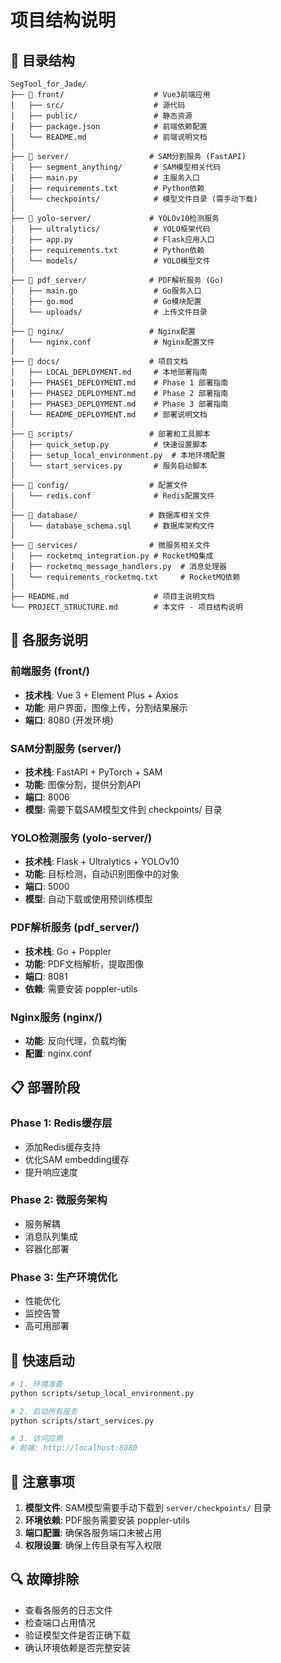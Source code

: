 # 项目结构说明

## 📁 目录结构

```
SegTool_for_Jade/
├── 📁 front/                    # Vue3前端应用
│   ├── src/                    # 源代码
│   ├── public/                 # 静态资源
│   ├── package.json            # 前端依赖配置
│   └── README.md               # 前端说明文档
│
├── 📁 server/                  # SAM分割服务 (FastAPI)
│   ├── segment_anything/       # SAM模型相关代码
│   ├── main.py                 # 主服务入口
│   ├── requirements.txt        # Python依赖
│   └── checkpoints/            # 模型文件目录 (需手动下载)
│
├── 📁 yolo-server/             # YOLOv10检测服务
│   ├── ultralytics/            # YOLO框架代码
│   ├── app.py                  # Flask应用入口
│   ├── requirements.txt        # Python依赖
│   └── models/                 # YOLO模型文件
│
├── 📁 pdf_server/              # PDF解析服务 (Go)
│   ├── main.go                 # Go服务入口
│   ├── go.mod                  # Go模块配置
│   └── uploads/                # 上传文件目录
│
├── 📁 nginx/                   # Nginx配置
│   └── nginx.conf              # Nginx配置文件
│
├── 📁 docs/                    # 项目文档
│   ├── LOCAL_DEPLOYMENT.md     # 本地部署指南
│   ├── PHASE1_DEPLOYMENT.md    # Phase 1 部署指南
│   ├── PHASE2_DEPLOYMENT.md    # Phase 2 部署指南
│   ├── PHASE3_DEPLOYMENT.md    # Phase 3 部署指南
│   └── README_DEPLOYMENT.md    # 部署说明文档
│
├── 📁 scripts/                 # 部署和工具脚本
│   ├── quick_setup.py          # 快速设置脚本
│   ├── setup_local_environment.py  # 本地环境配置
│   └── start_services.py       # 服务启动脚本
│
├── 📁 config/                  # 配置文件
│   └── redis.conf              # Redis配置文件
│
├── 📁 database/                # 数据库相关文件
│   └── database_schema.sql     # 数据库架构文件
│
├── 📁 services/                # 微服务相关文件
│   ├── rocketmq_integration.py # RocketMQ集成
│   ├── rocketmq_message_handlers.py  # 消息处理器
│   └── requirements_rocketmq.txt     # RocketMQ依赖
│
├── README.md                   # 项目主说明文档
└── PROJECT_STRUCTURE.md        # 本文件 - 项目结构说明
```

## 🔧 各服务说明

### 前端服务 (front/)
- **技术栈**: Vue 3 + Element Plus + Axios
- **功能**: 用户界面，图像上传，分割结果展示
- **端口**: 8080 (开发环境)

### SAM分割服务 (server/)
- **技术栈**: FastAPI + PyTorch + SAM
- **功能**: 图像分割，提供分割API
- **端口**: 8006
- **模型**: 需要下载SAM模型文件到 checkpoints/ 目录

### YOLO检测服务 (yolo-server/)
- **技术栈**: Flask + Ultralytics + YOLOv10
- **功能**: 目标检测，自动识别图像中的对象
- **端口**: 5000
- **模型**: 自动下载或使用预训练模型

### PDF解析服务 (pdf_server/)
- **技术栈**: Go + Poppler
- **功能**: PDF文档解析，提取图像
- **端口**: 8081
- **依赖**: 需要安装 poppler-utils

### Nginx服务 (nginx/)
- **功能**: 反向代理，负载均衡
- **配置**: nginx.conf

## 📋 部署阶段

### Phase 1: Redis缓存层
- 添加Redis缓存支持
- 优化SAM embedding缓存
- 提升响应速度

### Phase 2: 微服务架构
- 服务解耦
- 消息队列集成
- 容器化部署

### Phase 3: 生产环境优化
- 性能优化
- 监控告警
- 高可用部署

## 🚀 快速启动

```bash
# 1. 环境准备
python scripts/setup_local_environment.py

# 2. 启动所有服务
python scripts/start_services.py

# 3. 访问应用
# 前端: http://localhost:8080
```

## 📝 注意事项

1. **模型文件**: SAM模型需要手动下载到 `server/checkpoints/` 目录
2. **环境依赖**: PDF服务需要安装 poppler-utils
3. **端口配置**: 确保各服务端口未被占用
4. **权限设置**: 确保上传目录有写入权限

## 🔍 故障排除

- 查看各服务的日志文件
- 检查端口占用情况
- 验证模型文件是否正确下载
- 确认环境依赖是否完整安装 